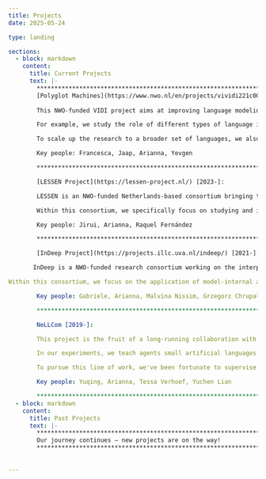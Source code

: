 ```yaml
---
title: Projects
date: 2025-05-24

type: landing

sections:
  - block: markdown
    content:
      title: Current Projects
      text: |-
        **********************************************************************************        
        [Polyglot Machines](https://www.nwo.nl/en/projects/vividi221c009) [2024-]:
        
        This NWO-funded VIDI project aims at improving language modeling for (low-resource) morphologically rich languages, taking inspiration from child language acquisition insights.

        For example, we study the role of different types of language inputs on the morpho-syntactic abilities acquired by the models. Key research questions include: Does training on child-directed language speed up the language learning process compared to training on adult-directed language (such as Wikipedia articles)? Which properties of child-directed language enable efficient learning in humans vs. machines?

        To scale up the research to a broader set of languages, we also develop new grammatical evaluation benchmarks in a cross-lingual or language-specific way, as well as collecting developmentally plausible LM training datasets in non-English languages.

        Key people: Francesca, Jaap, Arianna, Yevgen

        **********************************************************************************

        [LESSEN Project](https://lessen-project.nl/) [2023-]:

        LESSEN is an NWO-funded Netherlands-based consortium bringing together academic and industrial partners working on safe and efficient chat-based AI assistants, with a focus on low-resource (retail) domains. Example partners are Albert Heijn, bol.com or KPN (Dutch telecommunication company), all of which handle large amounts of user requests daily through chatbots.

        Within this consortium, we specifically focus on studying and improving LLMs' abilities to answer user requests consistently in different languages, for instance using Retrieval-Augmented Generation techniques and inspecting model internals to attribute model answers to a specific textual source.

        Key people: Jirui, Arianna, Raquel Fernández

        **********************************************************************************

        [InDeep Project](https://projects.illc.uva.nl/indeep/) [2021-]:

       InDeep is a NWO-funded research consortium working on the interpretability of deep learning models of text, language, speech and music.

Within this consortium, we focus on the application of model-internal analysis techniques to LLM generation tasks, such as machine translation and RAG-based question answering. We aim at bridging the gap betweem scientific advances and user needs by developing toolkits that facilite access to advanced interpretability techniques (e.g. InSeq, MIRAGE) and by conducting user studies with professional translators.

        Key people: Gabriele, Arianna, Malvina Nissim, Grzegorz Chrupała

        **********************************************************************************

        NeLLCom [2019-]:

        This project is the fruit of a long-running collaboration with language evolution expert Tessa Verhoef. Our goal is to use neural network-based agents to simulate and study the emergence of universal language properties, such as the trade-off between word order and case marking as alternative strategies to convey argument roles. For this purpose, we have developed a Neural-agent Language Learning and Communication framework (NeLLCom) that combines supervised learning with reinforcement learning in a meaning reconstruction game. 

        In our experiments, we teach agents small artificial languages that were designed by cognitive scientists for use in experiments with human participants. We then let agents communicate with each other and study how their language changes in comparison to what has been observed in humans.

        To pursue this line of work, we've been fortunate to supervise two PhD students funded by the China Scholarship Council.

        Key people: Yuqing, Arianna, Tessa Verhoef, Yuchen Lian 

        **********************************************************************************
  - block: markdown
    content:
      title: Past Projects
      text: |-
        **********************************************************************************        
        Our journey continues — new projects are on the way!
        **********************************************************************************
        
 
---
```

